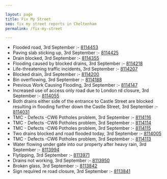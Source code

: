 ```yaml
---

layout: page
title: Fix My Street
seo: fix my street reports in Cheltenham
permalink: /fix-my-street

---
```


<!-- fix_marker starts -->

- Flooded road, 3rd September :- [8114453](https://www.fixmystreet.com/report/8114453)
- Paving slab sticking up, 3rd September :- [8114425](https://www.fixmystreet.com/report/8114425)
- Drain blocked, 3rd September :- [8114355](https://www.fixmystreet.com/report/8114355)
- Flooding caused by blocked drains, 3rd September :- [8114218](https://www.fixmystreet.com/report/8114218)
- Life-threatening traffic incidents, 3rd September :- [8114207](https://www.fixmystreet.com/report/8114207)
- Blocked drain, 3rd September :- [8114200](https://www.fixmystreet.com/report/8114200)
- Bin overflowing, 3rd September :- [8114188](https://www.fixmystreet.com/report/8114188)
- Previous Work Causing Flooding, 3rd September :- [8114147](https://www.fixmystreet.com/report/8114147)
- Increased use of access only road due to London rd closure, 3rd September :- [8114055](https://www.fixmystreet.com/report/8114055)
- Both drains either side of the entrance to Castle Street are blocked resulting in flooding further down the Castle Street, 3rd September :- [8114031](https://www.fixmystreet.com/report/8114031)
- TMC - Defects -CW6 Potholes  problem, 3rd September :- [8114116](https://www.fixmystreet.com/report/8114116)
- TMC - Defects -CW6 Potholes  problem, 3rd September :- [8114114](https://www.fixmystreet.com/report/8114114)
- TMC - Defects -CW6 Potholes  problem, 3rd September :- [8114115](https://www.fixmystreet.com/report/8114115)
- Two drains blocked and road flooded today, 3rd September :- [8114005](https://www.fixmystreet.com/report/8114005)
- TMC - Defects -CW6 Potholes  problem, 3rd September :- [8114113](https://www.fixmystreet.com/report/8114113)
- Water flowing under gate into our property after heavy rain, 3rd September :- [8113994](https://www.fixmystreet.com/report/8113994)
- Flytipping, 3rd September :- [8113971](https://www.fixmystreet.com/report/8113971)
- Drains not working, 3rd September :- [8113950](https://www.fixmystreet.com/report/8113950)
- Broken glass, 3rd September :- [8113842](https://www.fixmystreet.com/report/8113842)
- Sign required re road closure, 3rd September :- [8113841](https://www.fixmystreet.com/report/8113841)

<!-- fix_marker ends -->